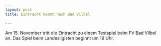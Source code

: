 ```yaml
---
layout: post
title: Eintracht kommt nach Bad Vilbel

---
```


Am 15. November tritt die Eintracht zu einem Testspiel beim FV Bad Vilbel an. Das Spiel beim Landesligisten beginnt um 19 Uhr.


